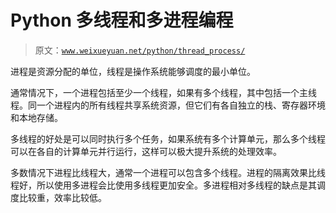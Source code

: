 # Python 多线程和多进程编程

> 原文：[`www.weixueyuan.net/python/thread_process/`](http://www.weixueyuan.net/python/thread_process/)

进程是资源分配的单位，线程是操作系统能够调度的最小单位。

通常情况下，一个进程包括至少一个线程，如果有多个线程，其中包括一个主线程。同一个进程内的所有线程共享系统资源，但它们有各自独立的栈、寄存器环境和本地存储。

多线程的好处是可以同时执行多个任务，如果系统有多个计算单元，那么多个线程可以在各自的计算单元并行运行，这样可以极大提升系统的处理效率。

多数情况下进程比线程大，通常一个进程可以包含多个线程。进程的隔离效果比线程好，所以使用多进程会比使用多线程更加安全。多进程相对多线程的缺点是其调度比较重，效率比较低。